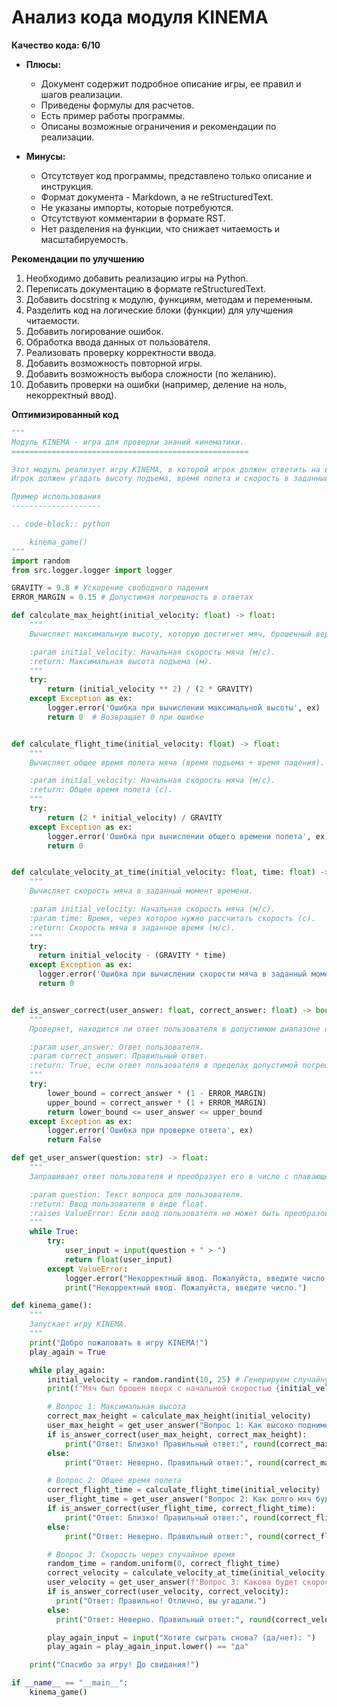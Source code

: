 # Анализ кода модуля KINEMA

**Качество кода: 6/10**

* **Плюсы:**
    *   Документ содержит подробное описание игры, ее правил и шагов реализации.
    *   Приведены формулы для расчетов.
    *   Есть пример работы программы.
    *   Описаны возможные ограничения и рекомендации по реализации.

*   **Минусы:**
    *   Отсутствует код программы, представлено только описание и инструкция.
    *   Формат документа - Markdown, а не reStructuredText.
    *   Не указаны импорты, которые потребуются.
    *   Отсутствуют комментарии в формате RST.
    *   Нет разделения на функции, что снижает читаемость и масштабируемость.

**Рекомендации по улучшению**
1.  Необходимо добавить реализацию игры на Python.
2.  Переписать документацию в формате reStructuredText.
3.  Добавить docstring к модулю, функциям, методам и переменным.
4.  Разделить код на логические блоки (функции) для улучшения читаемости.
5.  Добавить логирование ошибок.
6.  Обработка ввода данных от пользователя.
7.  Реализовать проверку корректности ввода.
8.  Добавить возможность повторной игры.
9.  Добавить возможность выбора сложности (по желанию).
10. Добавить проверки на ошибки (например, деление на ноль, некорректный ввод).

**Оптимизированный код**

```python
"""
Модуль KINEMA - игра для проверки знаний кинематики.
=====================================================

Этот модуль реализует игру KINEMA, в которой игрок должен ответить на вопросы о движении тела, брошенного вертикально вверх.
Игрок должен угадать высоту подъема, время полета и скорость в заданный момент времени.

Пример использования
--------------------

.. code-block:: python

    kinema_game()
"""
import random
from src.logger.logger import logger

GRAVITY = 9.8 # Ускорение свободного падения
ERROR_MARGIN = 0.15 # Допустимая погрешность в ответах

def calculate_max_height(initial_velocity: float) -> float:
    """
    Вычисляет максимальную высоту, которую достигнет мяч, брошенный вертикально вверх.

    :param initial_velocity: Начальная скорость мяча (м/с).
    :return: Максимальная высота подъема (м).
    """
    try:
        return (initial_velocity ** 2) / (2 * GRAVITY)
    except Exception as ex:
        logger.error('Ошибка при вычислении максимальной высоты', ex)
        return 0  # Возвращает 0 при ошибке


def calculate_flight_time(initial_velocity: float) -> float:
    """
    Вычисляет общее время полета мяча (время подъема + время падения).

    :param initial_velocity: Начальная скорость мяча (м/с).
    :return: Общее время полета (с).
    """
    try:
        return (2 * initial_velocity) / GRAVITY
    except Exception as ex:
        logger.error('Ошибка при вычислении общего времени полета', ex)
        return 0


def calculate_velocity_at_time(initial_velocity: float, time: float) -> float:
    """
    Вычисляет скорость мяча в заданный момент времени.

    :param initial_velocity: Начальная скорость мяча (м/с).
    :param time: Время, через которое нужно рассчитать скорость (с).
    :return: Скорость мяча в заданное время (м/с).
    """
    try:
      return initial_velocity - (GRAVITY * time)
    except Exception as ex:
      logger.error('Ошибка при вычислении скорости мяча в заданный момент времени', ex)
      return 0


def is_answer_correct(user_answer: float, correct_answer: float) -> bool:
    """
    Проверяет, находится ли ответ пользователя в допустимом диапазоне от правильного ответа.

    :param user_answer: Ответ пользователя.
    :param correct_answer: Правильный ответ.
    :return: True, если ответ пользователя в пределах допустимой погрешности, иначе False.
    """
    try:
        lower_bound = correct_answer * (1 - ERROR_MARGIN)
        upper_bound = correct_answer * (1 + ERROR_MARGIN)
        return lower_bound <= user_answer <= upper_bound
    except Exception as ex:
        logger.error('Ошибка при проверке ответа', ex)
        return False

def get_user_answer(question: str) -> float:
    """
    Запрашивает ответ пользователя и преобразует его в число с плавающей точкой.

    :param question: Текст вопроса для пользователя.
    :return: Ввод пользователя в виде float.
    :raises ValueError: Если ввод пользователя не может быть преобразован в число с плавающей точкой.
    """
    while True:
        try:
            user_input = input(question + " > ")
            return float(user_input)
        except ValueError:
            logger.error("Некорректный ввод. Пожалуйста, введите число.")
            print("Некорректный ввод. Пожалуйста, введите число.")

def kinema_game():
    """
    Запускает игру KINEMA.
    """
    print("Добро пожаловать в игру KINEMA!")
    play_again = True

    while play_again:
        initial_velocity = random.randint(10, 25) # Генерируем случайную начальную скорость.
        print(f"Мяч был брошен вверх с начальной скоростью {initial_velocity} м/с.")

        # Вопрос 1: Максимальная высота
        correct_max_height = calculate_max_height(initial_velocity)
        user_max_height = get_user_answer("Вопрос 1: Как высоко поднимется мяч?")
        if is_answer_correct(user_max_height, correct_max_height):
            print("Ответ: Близко! Правильный ответ:", round(correct_max_height, 5), "м")
        else:
            print("Ответ: Неверно. Правильный ответ:", round(correct_max_height, 5), "м")

        # Вопрос 2: Общее время полета
        correct_flight_time = calculate_flight_time(initial_velocity)
        user_flight_time = get_user_answer("Вопрос 2: Как долго мяч будет в воздухе?")
        if is_answer_correct(user_flight_time, correct_flight_time):
            print("Ответ: Близко! Правильный ответ:", round(correct_flight_time, 5), "с")
        else:
            print("Ответ: Неверно. Правильный ответ:", round(correct_flight_time, 5), "с")

        # Вопрос 3: Скорость через случайное время
        random_time = random.uniform(0, correct_flight_time)
        correct_velocity = calculate_velocity_at_time(initial_velocity, random_time)
        user_velocity = get_user_answer(f"Вопрос 3: Какова будет скорость мяча через {round(random_time, 2)} секунд?")
        if is_answer_correct(user_velocity, correct_velocity):
          print("Ответ: Правильно! Отлично, вы угадали.")
        else:
          print("Ответ: Неверно. Правильный ответ:", round(correct_velocity, 5), "м/с")

        play_again_input = input("Хотите сыграть снова? (да/нет): ")
        play_again = play_again_input.lower() == "да"

    print("Спасибо за игру! До свидания!")

if __name__ == "__main__":
    kinema_game()
```